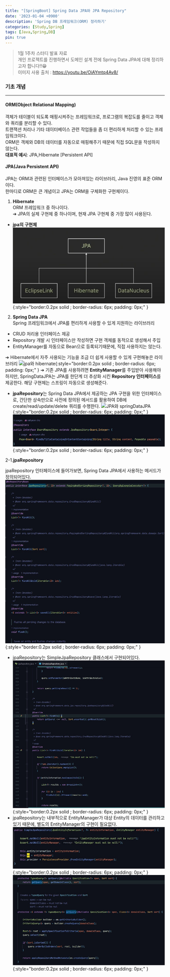 ```yaml
---
title: "[SpringBoot] Spring Data JPA와 JPA Repository"
date: '2023-01-04 +0900'
description: 'Spring DB 프레임워크(ORM) 정리하기'
categories: [Study,Spring]
tags: [Java,Spring,DB]
pin: true
---
```


> 1월 1주차 스터디 발표 자료                      
> 개인 프로젝트를 진행하면서 도메인 설계 전에 Spring Data JPA에 대해 정리하고자 합니다!!😁  
> 이미지 사용 출처 : <https://youtu.be/OiAYmtq4Av8/>       

### **기초 개념**
---

#### **ORM(Object Relational Mapping)** ####         
객체가 테이블이 되도록 매핑시켜주는 프레임워크로, 프로그램의 복잡도를 줄이고 객체와 쿼리를 분리할 수 있다.    
트랜잭션 처리나 기타 데이터베이스 관련 작업들을 좀 더 편리하게 처리할 수 있는 프레임워크이다.      
ORM은 객체와 DB의 데이터를 자동으로 매핑해주기 때문에 직접 SQL문을 작성하지 않는다.       
**대표적 예시**: JPA,Hibernate [Persistent API]

#### **JPA(Java Persistent API)** ####         
JPA는 ORM과 관련된 인터페이스가 모아져있는 라이브러리, Java 진영의 표준 ORM이다.                                         
한마디로 ORM은 큰 개념이고 JPA는 ORM을 구체화한 구현체이다.

1. **Hibernate**                              
ORM 프레임워크 중 하나이다.                          
➔ JPA의 실제 구현체 중 하나이며, 현재 JPA 구현체 중 가장 많이 사용된다.
* **jpa의 구현체**
![jpa 구현체](/assets/img/jpa%EA%B5%AC%EC%A1%B0.jpg){:style="border:0.2px solid ; border-radius: 6px; padding: 0px;" }
2. **Spring Data JPA**                         
Spring 프레임워크에서 JPA를 편리하게 사용할 수 있게 지원하는 라이브러리
- CRUD 처리용 인터페이스 제공
- Repository 개발 시 인터페이스만 작성하면 구현 객체를 동적으로 생성해서 주입
- EntityManager를 자동으로 Bean으로 등록되기때문에, 직접 사용하지는 않는다.

➔ Hibernate에서 자주 사용되는 기능을 조금 더 쉽게 사용할 수 있게 구현해놓은 라이브러리
![jpa와 hibernate](/assets/img/jpa%EC%99%80hibernate.jpg){:style="border:0.2px solid ; border-radius: 6px; padding: 0px;" }
➔ 기존 JPA를 사용하려면 **EntityManager**를 주입받아 사용해야하지만, SpringDataJPA는 JPA를 한단계 더 추상화 시킨 **Repository 인터페이스**를 제공한다. 해당 구현체는 스프링이 자동으로 생성해준다.
* **jpaRepository**는 Spring Data JPA에서 제공하는 JPA 구현을 위한 인터페이스로, 간단한 상속만으로 사전에 정의된 메서드를 활용하여 DB에 create/read/update/delete 쿼리를 수행한다.
![JPA와 springDataJPA](/assets/img/jpa%EC%99%80springdataJPA.png){:style="border:0.2px solid ; border-radius: 6px; padding: 0px;" }
![JPA와 레포지토리 상속](/assets/img/jpa%EB%A0%88%ED%8F%AC%EC%A7%80%ED%86%A0%EB%A6%AC%EC%83%81%EC%86%8D.jpg){:style="border:0.2px solid ; border-radius: 6px; padding: 0px;" }

2-1.**jpaRepository**                               

jpaRepository 인터페이스에 들어가보면, Spring Data JPA에서 사용하는 메서드가 정의되어있다.
![JPA와 레포지토리](/assets/img/jpa%EB%A0%88%ED%8F%AC%EC%A7%80%ED%86%A0%EB%A6%AC.jpg){:style="border:0.2px solid ; border-radius: 6px; padding: 0px;" }
- jpaRepository는 SimpleJpaRepository 클래스에서 구현되어있다. 
![레포지토리구현체](/assets/img/%EB%A0%88%ED%8F%AC%EC%A7%80%ED%86%A0%EB%A6%AC%EA%B5%AC%ED%98%84%EC%B2%B4.jpg){:style="border:0.2px solid ; border-radius: 6px; padding: 0px;" }
- jpaRepository는 내부적으로 EntityManager가 대상 Entity의 데이터를 관리하고있기 때문에, 별도의 EntityManager의 구현이 필요없다.
![entityManager](/assets/img/em.jpg){:style="border:0.2px solid ; border-radius: 6px; padding: 0px;" }
![jpa레포지토리의 em](/assets/img/jpa%EB%A0%88%ED%8F%AC%EC%A7%80%ED%86%A0%EB%A6%AC%EC%9D%98%20em.jpg){:style="border:0.2px solid ; border-radius: 6px; padding: 0px;" }


